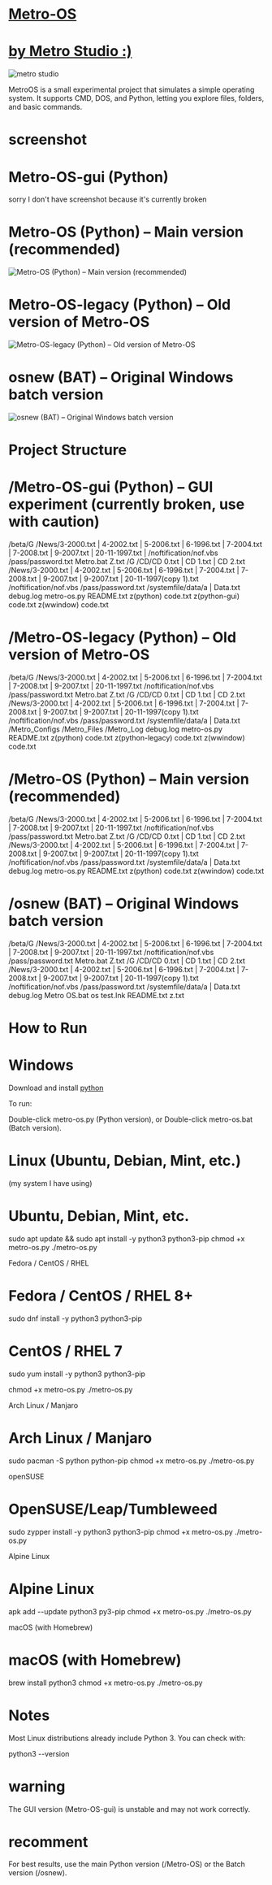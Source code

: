 # [Metro-OS](https://github.com/WilliaMetro/Metro-OS/tree/main)
# [by Metro Studio :)](https://www.youtube.com/@WilliaMetro)
![metro studio](https://i.pinimg.com/1200x/1e/c5/96/1ec59641f20a6699d7b60a9805637707.jpg)

MetroOS is a small experimental project that simulates a simple operating system.
It supports CMD, DOS, and Python, letting you explore files, folders, and basic commands.

# screenshot
# Metro-OS-gui (Python) 
sorry I don't have screenshot because it's currently broken

# Metro-OS (Python) – Main version (recommended)
![Metro-OS (Python) – Main version (recommended)](./photo/python(origin).png)

# Metro-OS-legacy (Python) – Old version of Metro-OS
![Metro-OS-legacy (Python) – Old version of Metro-OS](./photo/python(Legacy).png)

# osnew (BAT) – Original Windows batch version
![osnew (BAT) – Original Windows batch version](./photo/Batch(Windows).png)

# Project Structure
# /Metro-OS-gui (Python) – GUI experiment (currently broken, use with caution)
/beta/G
   /News/3-2000.txt | 4-2002.txt | 5-2006.txt | 6-1996.txt | 7-2004.txt | 7-2008.txt | 9-2007.txt | 20-11-1997.txt |
   /noftification/nof.vbs
   /pass/password.txt
Metro.bat
Z.txt
/G
   /CD/CD 0.txt | CD 1.txt | CD 2.txt
   /News/3-2000.txt | 4-2002.txt | 5-2006.txt | 6-1996.txt | 7-2004.txt | 7-2008.txt | 9-2007.txt | 9-2007.txt | 20-11-1997(copy 1).txt
   /noftification/nof.vbs
   /pass/password.txt
   /systemfile/data/a | Data.txt
debug.log
metro-os.py
README.txt
z(python) code.txt
z(python-gui) code.txt
z(wwindow) code.txt

# /Metro-OS-legacy (Python) – Old version of Metro-OS
/beta/G
   /News/3-2000.txt | 4-2002.txt | 5-2006.txt | 6-1996.txt | 7-2004.txt | 7-2008.txt | 9-2007.txt | 20-11-1997.txt
   /noftification/nof.vbs
   /pass/password.txt
Metro.bat
Z.txt
/G
   /CD/CD 0.txt | CD 1.txt | CD 2.txt
   /News/3-2000.txt | 4-2002.txt | 5-2006.txt | 6-1996.txt | 7-2004.txt | 7-2008.txt | 9-2007.txt | 9-2007.txt | 20-11-1997(copy 1).txt
   /noftification/nof.vbs
   /pass/password.txt
   /systemfile/data/a | Data.txt
/Metro_Configs
/Metro_Files
/Metro_Log
debug.log
metro-os.py
README.txt
z(python) code.txt
z(python-legacy) code.txt
z(wwindow) code.txt

# /Metro-OS (Python) – Main version (recommended)
/beta/G
   /News/3-2000.txt | 4-2002.txt | 5-2006.txt | 6-1996.txt | 7-2004.txt | 7-2008.txt | 9-2007.txt | 20-11-1997.txt
   /noftification/nof.vbs
   /pass/password.txt
Metro.bat
Z.txt
/G
   /CD/CD 0.txt | CD 1.txt | CD 2.txt
   /News/3-2000.txt | 4-2002.txt | 5-2006.txt | 6-1996.txt | 7-2004.txt | 7-2008.txt | 9-2007.txt | 9-2007.txt | 20-11-1997(copy 1).txt
   /noftification/nof.vbs
   /pass/password.txt
   /systemfile/data/a | Data.txt
debug.log
metro-os.py
README.txt
z(python) code.txt
z(wwindow) code.txt

# /osnew (BAT) – Original Windows batch version
/beta/G
   /News/3-2000.txt | 4-2002.txt | 5-2006.txt | 6-1996.txt | 7-2004.txt | 7-2008.txt | 9-2007.txt | 20-11-1997.txt
   /noftification/nof.vbs
   /pass/password.txt
Metro.bat
Z.txt
/G
   /CD/CD 0.txt | CD 1.txt | CD 2.txt
   /News/3-2000.txt | 4-2002.txt | 5-2006.txt | 6-1996.txt | 7-2004.txt | 7-2008.txt | 9-2007.txt | 9-2007.txt | 20-11-1997(copy 1).txt
   /noftification/nof.vbs
   /pass/password.txt
   /systemfile/data/a | Data.txt
debug.log
Metro OS.bat
os test.Ink
README.txt
z.txt

# How to Run
# Windows 

Download and install [python](https://www.python.org/downloads/) 

To run:

Double-click metro-os.py (Python version), or Double-click metro-os.bat (Batch version).


# Linux (Ubuntu, Debian, Mint, etc.)
(my system I have using)
# Ubuntu, Debian, Mint, etc.
sudo apt update && sudo apt install -y python3 python3-pip
chmod +x metro-os.py
./metro-os.py

Fedora / CentOS / RHEL
# Fedora / CentOS / RHEL 8+
sudo dnf install -y python3 python3-pip

# CentOS / RHEL 7
sudo yum install -y python3 python3-pip

chmod +x metro-os.py
./metro-os.py

Arch Linux / Manjaro
# Arch Linux / Manjaro
sudo pacman -S python python-pip
chmod +x metro-os.py
./metro-os.py

openSUSE
# OpenSUSE/Leap/Tumbleweed
sudo zypper install -y python3 python3-pip
chmod +x metro-os.py
./metro-os.py

Alpine Linux
# Alpine Linux
apk add --update python3 py3-pip
chmod +x metro-os.py
./metro-os.py

macOS (with Homebrew)
# macOS (with Homebrew)
brew install python3
chmod +x metro-os.py
./metro-os.py

# Notes

Most Linux distributions already include Python 3. You can check with:

python3 --version

# warning
The GUI version (Metro-OS-gui) is unstable and may not work correctly.

# recomment
For best results, use the main Python version (/Metro-OS) or the Batch version (/osnew).
